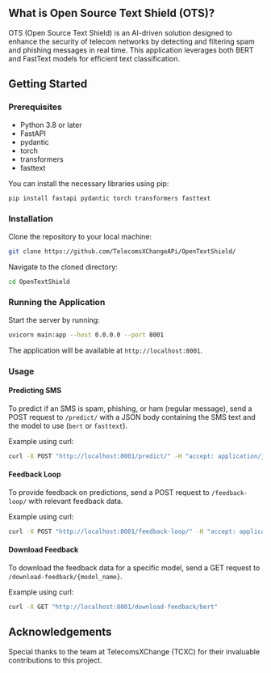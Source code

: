 ## What is Open Source Text Shield (OTS)?

OTS (Open Source Text Shield) is an AI-driven solution designed to enhance the security of telecom networks by detecting and filtering spam and phishing messages in real time. This application leverages both BERT and FastText models for efficient text classification.

## Getting Started

### Prerequisites

- Python 3.8 or later
- FastAPI
- pydantic
- torch
- transformers
- fasttext

You can install the necessary libraries using pip:

```bash
pip install fastapi pydantic torch transformers fasttext
```

### Installation

Clone the repository to your local machine:

```bash
git clone https://github.com/TelecomsXChangeAPi/OpenTextShield/

```

Navigate to the cloned directory:

```bash
cd OpenTextShield
```

### Running the Application

Start the server by running:

```bash
uvicorn main:app --host 0.0.0.0 --port 8001
```

The application will be available at `http://localhost:8001`.

### Usage

#### Predicting SMS

To predict if an SMS is spam, phishing, or ham (regular message), send a POST request to `/predict/` with a JSON body containing the SMS text and the model to use (`bert` or `fasttext`).

Example using curl:

```bash
curl -X POST "http://localhost:8001/predict/" -H "accept: application/json" -H "Content-Type: application/json" -d "{\"text\":\"Your SMS content here\",\"model\":\"bert\"}"
```

#### Feedback Loop

To provide feedback on predictions, send a POST request to `/feedback-loop/` with relevant feedback data.

Example using curl:

```bash
curl -X POST "http://localhost:8001/feedback-loop/" -H "accept: application/json" -H "Content-Type: application/json" -d "{\"content\":\"SMS content\",\"feedback\":\"Your feedback here\",\"thumbs_up\":true,\"thumbs_down\":false,\"user_id\":\"user123\",\"model\":\"bert\"}"
```

#### Download Feedback

To download the feedback data for a specific model, send a GET request to `/download-feedback/{model_name}`.

Example using curl:

```bash
curl -X GET "http://localhost:8001/download-feedback/bert"
```


## Acknowledgements

Special thanks to the team at TelecomsXChange (TCXC) for their invaluable contributions to this project.


